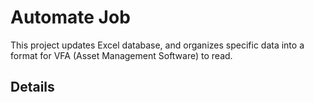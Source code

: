 # Automate Job

This project updates Excel database, and organizes specific data into a format for VFA (Asset Management Software) to read.

## Details

